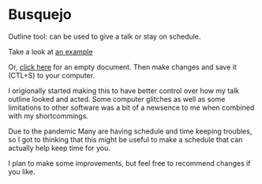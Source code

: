 # Busquejo
Outline tool: can be used to give a talk or stay on schedule. 

Take a look at [an example](https://travisa9.github.io/Busquejo/)

Or, [click here](https://travisa9.github.io/Busquejo/docs/empty.html) for an empty document. Then make changes and save it (CTL+S) to your computer.

I origionally started making this to have better control over how my talk outline looked and acted. Some computer glitches as well as some limitations to other software was a bit of a newsence to me when combined with my shortcommings.

Due to the pandemic Many are having schedule and time keeping troubles, so I got to thinking that this might be useful to make a schedule that can actually help keep time for you. 

I plan to make some improvements, but feel free to recommend changes if you like.
